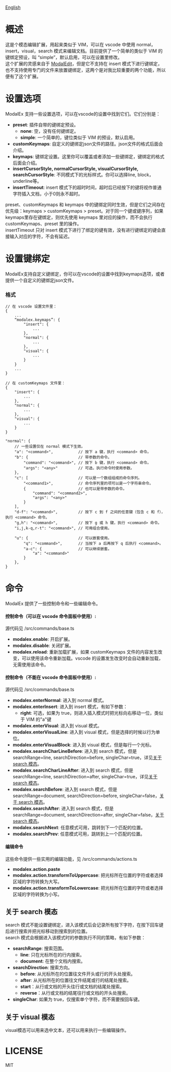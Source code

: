 [English](/README.md)


# 概述
这是个模态编辑扩展，用起来类似于 VIM，可以在 vscode 中使用 normal，insert，visual，search 模式来编辑文档。目前提供了一个简单的类似于 VIM 的键绑定预设，叫 “simple”，默认启用，可以在设置里修改。   
这个扩展的灵感来自于 [ModalEdit](https://github.com/johtela/vscode-modaledit)，但是它不支持在 insert 模式下进行键绑定，也不支持使用专门的文件来放置键绑定，这两个是对我比较重要的两个功能，所以便有了这个扩展。


# 设置选项
ModalEx 支持一些设置选项，可以在vscode的设置中找到它们。它们分别是：

 * **preset**: 插件自带的键绑定预设。   
     * **none**: 空，没有任何键绑定。
     * **simple**: 一个简单的，键位类似于 VIM 的预设，默认启用。
 * **customKeymaps**: 自定义的键绑定json文件的路径。json文件的格式后面会介绍。
 * **keymaps**: 键绑定设置。这里你可以覆盖或者添加一些键绑定，键绑定的格式后面会介绍。
 * **insertCursorStyle, normalCursorStyle, visualCursorStyle, searchCursorStyle**: 不同模式下的光标样式。你可以选择line, block，underline等。
 * **insertTimeout**: insert 模式下的超时时间，超时后已经按下的键将视作普通字符插入文档，小于0则永不超时。

preset、customKeymaps 和 keymaps 中的键绑定同时生效，但是它们之间存在优先级：keymaps > customKeymaps > preset。对于同一个键或键序列，如果keymaps里存在键绑定，则优先使用 keymaps 里对应的操作，而不会执行 customKeymaps、preset 里的操作。   
insertTimeout 只对 insert 模式下进行了绑定的键有效，没有进行键绑定的键会直接输入对应的字符，不会有延迟。

# 设置键绑定
ModalEx支持自定义键绑定，你可以在vscode的设置中找到keymaps选项，或者提供一个自定义的键绑定json文件。

### 格式
``` jsonc
// 在 vscode 设置文件里：
{
    ...
    “modalex.keymaps”: {
        "insert": {
            ...
        },
        "normal": {
            ...
        },
        "visual": {
            ...
        }
    }
    ...
}

// 在 customKeymaps 文件里：
{
    "insert": {
        ...
    },
    "normal": {
        ...
    },
    "visual": {
        ...
    }
}
```
``` jsonc
"normal": {
    // 一些设置仅在 normal 模式下生效。
    "a": "<command>",           // 按下 a 键，执行 <command> 命令。
    "b": {                      // 带参数的命令。
        "command": "<command>", // 按下 b 键，执行 <command> 命令。
        "args": "<any>"         // 可选，执行命令时使用参数。
    },
    "c": [                      // 可以是一个数组组成的命令序列。
        "<command1>",           // 命令序列里的项可以是一个字符串命令。
        {                       // 也可以是带参数的命令。
            "command": "<command2>", 
            "args": "<any>"
        }
    ],
    "d-f": "<command>",         // 按下 c 到 f 之间的任意键（包含 c 和 f），执行 <command> 命令。
    "g,h": "<command>",         // 按下 g 或 h 键，执行 <command> 命令。
    "i,j,k-q,r-t": "<command>", // 可用组合使用。

    "u": {                      // 可以嵌套使用。
        "q": "<command>",       // 当按下 a 后再按下 q 后执行 <command>。
        "a-c": {                // 可以继续嵌套。
            "a": "<command>"
        }
    },
}
```

# 命令
ModalEx 提供了一些控制命令和一些编辑命令。

#### 控制命令（可以在 vscode 命令面板中使用）:
源代码见 /src/commands/base.ts   
 * **modalex.enable**: 开启扩展。
 * **modalex.disable**: 关闭扩展。
 * **modalex.reload**: 重新加载扩展，如果 customKeymaps 文件的内容发生改变，可以使用该命令重新加载。vscode 的设置发生改变时会自动重新加载，无需使用该命令。

#### 控制命令（不能在 vscode 命令面板中使用）:
源代码见 /src/commands/base.ts   
 * **modalex.enterNormal**: 进入到 normal 模式。
 * **modalex.enterInsert**: 进入到 insert 模式，有如下参数：
      * **right**: 可选，如果为 true，则进入插入模式时把光标向右移动一位，类似于 VIM 的"a"键
 * **modalex.enterVisual**: 进入到 visual 模式。
 * **modalex.enterVisualLine**: 进入到 visual 模式，但是选择的时候以行为单位。
 * **modalex.enterVisualBlock**: 进入到 visual 模式，但是每行一个光标。
 * **modalex.searchCharLineBefore**: 进入到 search 模式，但是 searchRange=line, searchDirection=before, singleChar=true，详见[关于 search 模态](#关于-search-模态)。
 * **modalex.searchCharLineAfter**: 进入到 search 模式，但是 searchRange=line, searchDirection=after, singleChar=true，详见[关于 search 模态](#关于-search-模态)。
 * **modalex.searchBefore**: 进入到 search 模式，但是 searchRange=document, searchDirection=before, singleChar=false，[关于 search 模态](#关于-search-模态)。
 * **modalex.searchAfter**: 进入到 search 模式，但是 searchRange=document, searchDirection=after, singleChar=false，[关于 search 模态](#关于-search-模态)。
 * **modalex.searchNext**: 任意模式可用，跳转到下一个匹配的位置。
 * **modalex.searchPrev**: 任意模式可用，跳转到上一个匹配的位置。

#### 编辑命令
这些命令提供一些实用的编辑功能，见 /src/commands/actions.ts   
 * **modalex.action.paste**
 * **modalex.action.transformToUppercase**: 把光标所在位置的字符或者选择区域的字符转换为大写。
 * **modalex.action.transformToLowercase**: 把光标所在位置的字符或者选择区域的字符转换为小写。

## 关于 search 模态
search 模式不能设置键绑定，进入该模式后会记录所有按下字符，在按下回车键后进行搜索并把光标移动到搜索到的位置。   
search 模式会根据进入该模式时的参数执行不同的策略，有如下参数：
 * **searchRange**: 搜索范围。
     * **line**: 只在光标所在的行内搜索。
     * **document**: 在整个文档内搜索。
 * **searchDirection**: 搜索方向。
     * **before**: 从光标所在的位置往文件开头或行的开头处搜索。
     * **after**: 从光标所在的位置往文件结尾或行的结尾处搜索。
     * **start**：从行或文档的开头往行或文档的结尾处搜索。
     * **reverse**：从行或文档的结尾往行或文档的开头处搜索。
 * **singleChar**: 如果为 true，仅搜索单个字符，而不需要按回车键。

## 关于 visual 模态
visual模态可以用来选中文本，还可以用来执行一些编辑操作。

# LICENSE
MIT